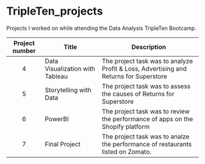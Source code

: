 # TripleTen_projects
Projects I worked on while attending the Data Analysis TripleTen Bootcamp.


| Project number | Title | Description |
| :-----------: | ----------- |----------- |
| 4 | Data Visualization with Tableau| The project task was to analyze Profit & Loss, Advertising and Returns for Superstore |
| 5 | Storytelling with Data | The project task was to assess the causes of Returns for Superstore  |
| 6 | PowerBI | The project task was to review the performance of apps on the Shopify platform |
| 7 | Final Project | The project task was to analze the performance of restaurants listed on Zomato. |
